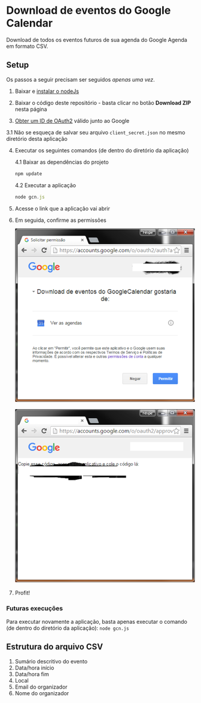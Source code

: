 ﻿# Download de eventos do Google Calendar

Download de todos os eventos futuros de sua agenda do Google Agenda em formato CSV.

## Setup

Os passos a seguir precisam ser seguidos *apenas uma vez*.

1. Baixar e [instalar o nodeJs](https://nodejs.org/en/download/)

2. Baixar o código deste repositório - basta clicar no botão **Download ZIP** nesta página

3. [Obter um ID de OAuth2](https://developers.google.com/google-apps/calendar/quickstart/nodejs#step_1_turn_on_the_api_name) válido junto ao Google

  3.1 Não se esqueça de salvar seu arquivo `client_secret.json` no mesmo diretório desta aplicação
  
4. Executar os seguintes comandos (de dentro do diretório da aplicação)

    4.1 Baixar as dependências do projeto
    ```javascript
    npm update
    ```

    4.2 Executar a aplicação
    ```javascript
    node gcn.js
    ```
5. Acesse o link que a aplicação vai abrir
    
6. Em seguida, confirme as permissões

    ![](Autorizacao.png)

    ![](Segredo.png)
    
7. Profit!

### Futuras execuções
Para executar novamente a aplicação, basta apenas executar o comando (de dentro do diretório da aplicação): `node gcn.js`

## Estrutura do arquivo CSV
   
  1. Sumário descritivo do evento
  2. Data/hora início
  3. Data/hora fim
  4. Local
  5. Email do organizador
  6. Nome do organizador
